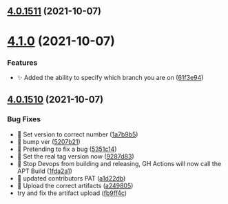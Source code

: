 ## [4.0.1511](https://github.com/Ombi-app/Ombi/compare/v4.1.0...v4.0.1511) (2021-10-07)



# [4.1.0](https://github.com/Ombi-app/Ombi/compare/v4.0.1510...v4.1.0) (2021-10-07)


### Features

* :sparkles: Added the ability to specify which branch you are on ([61f3e94](https://github.com/Ombi-app/Ombi/commit/61f3e94308fb3d239140b73d34c12f1496459989))



## [4.0.1510](https://github.com/Ombi-app/Ombi/compare/v4.0.1602...v4.0.1510) (2021-10-07)


### Bug Fixes

* :bookmark: Set version to correct number ([1a7b9b5](https://github.com/Ombi-app/Ombi/commit/1a7b9b50578675532fdb0f656cbaf51306166b84))
* :bug: bump ver ([5207b21](https://github.com/Ombi-app/Ombi/commit/5207b21f2f98cc63f16a72bd79ecac6abf838139))
* :bug: Pretending to fix a bug ([5351c14](https://github.com/Ombi-app/Ombi/commit/5351c14cb087f9ecbb37b784724bb35107d17cb8))
* :bug: Set the real tag version now ([9287d83](https://github.com/Ombi-app/Ombi/commit/9287d83c134e62c9f0a5d271cfd88eefc9dcae39))
* :bug: Stop Devops from building and releasing, GH Actions will now call the APT Build ([1fda2a1](https://github.com/Ombi-app/Ombi/commit/1fda2a1d37c1182177fdca55e38b98a85dc1fe05))
* :bug: updated contributors PAT ([a1d22db](https://github.com/Ombi-app/Ombi/commit/a1d22db4d14c63c39e79d47d99cc7ca2efe393df))
* :bug: Upload the correct artifacts ([a249805](https://github.com/Ombi-app/Ombi/commit/a2498051cfd679dd19206571883a08d77e159e2b))
* try and fix the artifact upload ([fb9ff4c](https://github.com/Ombi-app/Ombi/commit/fb9ff4ccde9121dce6da379198de225686123457))



